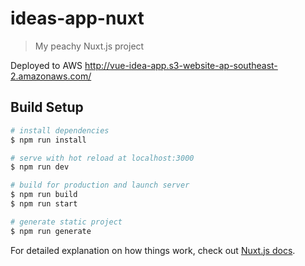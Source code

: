 # ideas-app-nuxt

> My peachy Nuxt.js project

Deployed to AWS
http://vue-idea-app.s3-website-ap-southeast-2.amazonaws.com/


## Build Setup

``` bash
# install dependencies
$ npm run install

# serve with hot reload at localhost:3000
$ npm run dev

# build for production and launch server
$ npm run build
$ npm run start

# generate static project
$ npm run generate
```

For detailed explanation on how things work, check out [Nuxt.js docs](https://nuxtjs.org).

